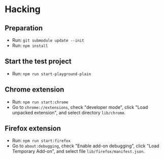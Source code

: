 # Hacking

## Preparation

- Run: `git submodule update --init`
- Run: `npm install`

## Start the test project

- Run: `npm run start-playground-plain`

## Chrome extension

- Run: `npm run start:chrome`
- Go to `chrome://extensions`, check "developer mode", click "Load unpacked extension", and select directory `lib/chrome`.
  
## Firefox extension

- Run: `npm run start:firefox`
- Go to `about:debugging`, check "Enable add-on debugging", click "Load Temporary Add-on", and select file `lib/firefox/manifest.json`.